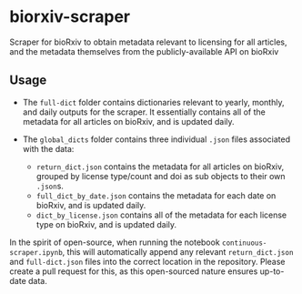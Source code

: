 # biorxiv-scraper
Scraper for bioRxiv to obtain metadata relevant to licensing for all articles, and the metadata themselves from the publicly-available API on bioRxiv

## Usage

- The `full-dict` folder contains dictionaries relevant to yearly, monthly, and daily outputs for the scraper. It essentially contains all of the metadata for all articles on bioRxiv, and is updated daily.

- The `global_dicts` folder contains three individual `.json` files associated with the data:
    - `return_dict.json` contains the metadata for all articles on bioRxiv, grouped by license type/count and doi as sub objects to their own `.json`s.
    - `full_dict_by_date.json` contains the metadata for each date on bioRxiv, and is updated daily.
    - `dict_by_license.json` contains all of the metadata for each license type on bioRxiv, and is updated daily.

In the spirit of open-source, when running the notebook `continuous-scraper.ipynb`, this will automatically append any relevant `return_dict.json` and `full-dict.json` files into the correct location in the repository. Please create a pull request for this, as this open-sourced nature ensures up-to-date data.